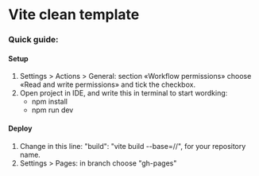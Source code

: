 # Vite clean template

### Quick guide:

#### Setup
1. Settings > Actions > General: section «Workflow permissions» choose «Read and write permissions» and tick the checkbox.
2. Open project in IDE, and write this in terminal to start wordking:
   - npm install
   - npm run dev
#### Deploy
1. Change <vite-clean-template> in this line:
   "build": "vite build --base=/<vite-clean-template>/",
   for your repository name.
2. Settings > Pages: in branch choose "gh-pages"

